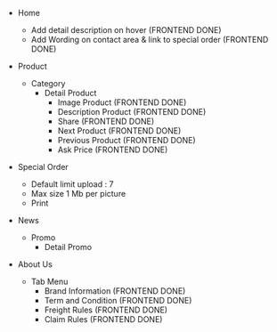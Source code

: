 + Home
    - Add detail description on hover                               (FRONTEND DONE)
    - Add Wording on contact area & link to special order           (FRONTEND DONE)
+ Product
    + Category
        + Detail Product
            - Image Product                                         (FRONTEND DONE)
            - Description Product                                   (FRONTEND DONE)
            - Share                                                 (FRONTEND DONE)
            - Next Product                                          (FRONTEND DONE)
            - Previous Product                                      (FRONTEND DONE)
            - Ask Price                                             (FRONTEND DONE)

+ Special Order
    - Default limit upload : 7
    - Max size 1 Mb per picture
    - Print
+ News
    + Promo
        - Detail Promo 
+ About Us
    + Tab Menu
        - Brand Information                                         (FRONTEND DONE)
        - Term and Condition                                        (FRONTEND DONE)
        - Freight Rules                                             (FRONTEND DONE)
        - Claim Rules                                               (FRONTEND DONE)